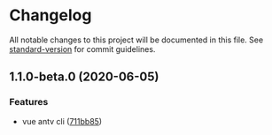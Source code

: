 # Changelog

All notable changes to this project will be documented in this file. See [standard-version](https://github.com/conventional-changelog/standard-version) for commit guidelines.

## 1.1.0-beta.0 (2020-06-05)


### Features

* vue antv cli ([711bb85](https://github.com/FearlessMa/vue-antv-cli/commit/711bb8504478590e689d1ced009f871388b174c4))
